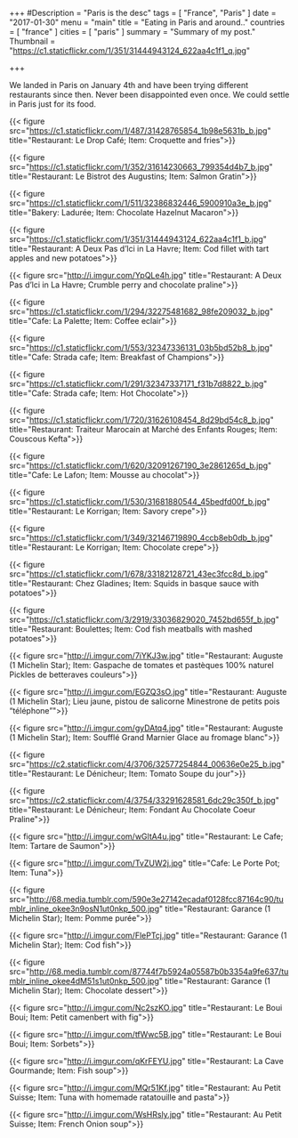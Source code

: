 +++
#Description = "Paris is the desc"
tags = [ "France", "Paris" ]
date = "2017-01-30"
menu = "main"
title = "Eating in Paris and around.."
countries = [ "france" ]
cities = [ "paris" ]
summary = "Summary of my post."
Thumbnail = "https://c1.staticflickr.com/1/351/31444943124_622aa4c1f1_q.jpg"

+++

We landed in Paris on January 4th and have been trying different restaurants since then. Never been disappointed even once. We could settle in Paris just for its food.


{{< figure src="https://c1.staticflickr.com/1/487/31428765854_1b98e5631b_b.jpg" title="Restaurant: Le Drop Café; Item: Croquette and fries">}}

{{< figure src="https://c1.staticflickr.com/1/352/31614230663_799354d4b7_b.jpg" title="Restaurant: Le Bistrot des Augustins; Item: Salmon Gratin">}}

{{< figure src="https://c1.staticflickr.com/1/511/32386832446_5900910a3e_b.jpg" title="Bakery: Ladurée; Item: Chocolate Hazelnut Macaron">}}

{{< figure src="https://c1.staticflickr.com/1/351/31444943124_622aa4c1f1_b.jpg" title="Restaurant: A Deux Pas d’lci in La Havre; Item: Cod fillet with tart apples and new potatoes">}}

{{< figure src="http://i.imgur.com/YpQLe4h.jpg" title="Restaurant: A Deux Pas d’lci in La Havre; Crumble perry and chocolate praline">}}


{{< figure src="https://c1.staticflickr.com/1/294/32275481682_98fe209032_b.jpg" title="Cafe: La Palette; Item: Coffee eclair">}}


{{< figure src="https://c1.staticflickr.com/1/553/32347336131_03b5bd52b8_b.jpg" title="Cafe: Strada cafe; Item: Breakfast of Champions">}}


{{< figure src="https://c1.staticflickr.com/1/291/32347337171_f31b7d8822_b.jpg" title="Cafe: Strada cafe; Item: Hot Chocolate">}}


{{< figure src="https://c1.staticflickr.com/1/720/31626108454_8d29bd54c8_b.jpg" title="Restaurant: Traiteur Marocain at Marché des Enfants Rouges; Item: Couscous Kefta">}}

{{< figure src="https://c1.staticflickr.com/1/620/32091267190_3e2861265d_b.jpg" title="Cafe: Le Lafon; Item: Mousse au chocolat">}}

{{< figure src="https://c1.staticflickr.com/1/530/31681880544_45bedfd00f_b.jpg" title="Restaurant: Le Korrigan; Item: Savory crepe">}}

{{< figure src="https://c1.staticflickr.com/1/349/32146719890_4ccb8eb0db_b.jpg" title="Restaurant: Le Korrigan; Item: Chocolate crepe">}}


{{< figure src="https://c1.staticflickr.com/1/678/33182128721_43ec3fcc8d_b.jpg" title="Restaurant: Chez Gladines; Item: Squids in basque sauce with potatoes">}}

{{< figure src="https://c1.staticflickr.com/3/2919/33036829020_7452bd655f_b.jpg" title="Restaurant: Boulettes; Item: Cod fish meatballs with mashed potatoes">}}

{{< figure src="http://i.imgur.com/7iYKJ3w.jpg" title="Restaurant: Auguste (1 Michelin Star); Item: Gaspache de tomates et pastèques 100% naturel Pickles de betteraves couleurs">}}

{{< figure src="http://i.imgur.com/EGZQ3sO.jpg" title="Restaurant: Auguste (1 Michelin Star); Lieu jaune, pistou de salicorne Minestrone de petits pois “téléphone”">}}

{{< figure src="http://i.imgur.com/gyDAtq4.jpg" title="Restaurant: Auguste (1 Michelin Star); Item: Soufflé Grand Marnier Glace au fromage blanc">}}

{{< figure src="https://c2.staticflickr.com/4/3706/32577254844_00636e0e25_b.jpg" title="Restaurant: Le Dénicheur; Item: Tomato Soupe du jour">}}

{{< figure src="https://c2.staticflickr.com/4/3754/33291628581_6dc29c350f_b.jpg" title="Restaurant: Le Dénicheur; Item: Fondant Au Chocolate Coeur Praline">}}

{{< figure src="http://i.imgur.com/wGltA4u.jpg" title="Restaurant: Le Cafe; Item: Tartare de Saumon">}}

{{< figure src="http://i.imgur.com/TvZUW2j.jpg" title="Cafe: Le Porte Pot; Item: Tuna">}}

{{< figure src="http://68.media.tumblr.com/590e3e27142ecadaf0128fcc87164c90/tumblr_inline_okee3n9osN1ut0nkp_500.jpg" title="Restaurant: Garance (1 Michelin Star); Item: Pomme purée">}}

{{< figure src="http://i.imgur.com/FlePTcj.jpg" title="Restaurant: Garance (1 Michelin Star); Item: Cod fish">}}

{{< figure src="http://68.media.tumblr.com/87744f7b5924a05587b0b3354a9fe637/tumblr_inline_okee4dM51s1ut0nkp_500.jpg" title="Restaurant: Garance (1 Michelin Star); Item: Chocolate dessert">}}

{{< figure src="http://i.imgur.com/Nc2szKO.jpg" title="Restaurant: Le Boui Boui; Item: Petit camenbert with fig">}}

{{< figure src="http://i.imgur.com/tfWwc5B.jpg" title="Restaurant: Le Boui Boui; Item: Sorbets">}}

{{< figure src="http://i.imgur.com/qKrFEYU.jpg" title="Restaurant: La Cave Gourmande;  Item: Fish soup">}}

{{< figure src="http://i.imgur.com/MQr51Kf.jpg" title="Restaurant: Au Petit Suisse;  Item: Tuna with homemade ratatouille and pasta">}}

{{< figure src="http://i.imgur.com/WsHRsly.jpg" title="Restaurant: Au Petit Suisse;  Item: French Onion soup">}}
